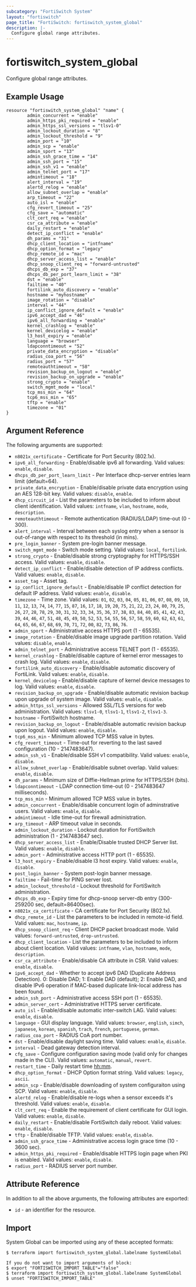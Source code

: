 ```yaml
---
subcategory: "FortiSwitch System"
layout: "fortiswitch"
page_title: "FortiSwitch: fortiswitch_system_global"
description: |-
  Configure global range attributes.
---
```


# fortiswitch_system_global
Configure global range attributes.

## Example Usage

```hcl
resource "fortiswitch_system_global" "name" {
        admin_concurrent = "enable"
        admin_https_pki_required = "enable"
        admin_https_ssl_versions = "tlsv1-0"
        admin_lockout_duration = "8"
        admin_lockout_threshold = "9"
        admin_port = "10"
        admin_scp = "enable"
        admin_sport = "13"
        admin_ssh_grace_time = "14"
        admin_ssh_port = "15"
        admin_ssh_v1 = "enable"
        admin_telnet_port = "17"
        admintimeout = "18"
        alert_interval = "19"
        alertd_relog = "enable"
        allow_subnet_overlap = "enable"
        arp_timeout = "22"
        auto_isl = "enable"
        cfg_revert_timeout = "25"
        cfg_save = "automatic"
        clt_cert_req = "enable"
        csr_ca_attribute = "enable"
        daily_restart = "enable"
        detect_ip_conflict = "enable"
        dh_params = "31"
        dhcp_client_location = "intfname"
        dhcp_option_format = "legacy"
        dhcp_remote_id = "mac"
        dhcp_server_access_list = "enable"
        dhcp_snoop_client_req = "forward-untrusted"
        dhcps_db_exp = "37"
        dhcps_db_per_port_learn_limit = "38"
        dst = "enable"
        failtime = "40"
        fortilink_auto_discovery = "enable"
        hostname = "myhostname"
        image_rotation = "disable"
        interval = "44"
        ip_conflict_ignore_default = "enable"
        ipv6_accept_dad = "46"
        ipv6_all_forwarding = "enable"
        kernel_crashlog = "enable"
        kernel_devicelog = "enable"
        l3_host_expiry = "enable"
        language = "browser"
        ldapconntimeout = "52"
        private_data_encryption = "disable"
        radius_coa_port = "56"
        radius_port = "57"
        remoteauthtimeout = "58"
        revision_backup_on_logout = "enable"
        revision_backup_on_upgrade = "enable"
        strong_crypto = "enable"
        switch_mgmt_mode = "local"
        tcp_mss_min = "64"
        tcp6_mss_min = "65"
        tftp = "enable"
        timezone = "01"
}
```

## Argument Reference

The following arguments are supported:

* `n8021x_certificate` - Certificate for Port Security (802.1x).
* `ipv6_all_forwarding` - Enable/disable ipv6 all forwarding. Valid values: `enable`, `disable`.
* `dhcps_db_per_port_learn_limit` - Per Interface dhcp-server entries learn limit (default=64).
* `private_data_encryption` - Enable/disable private data encryption using an AES 128-bit key. Valid values: `disable`, `enable`.
* `dhcp_circuit_id` - List the parameters to be included to inform about client identification. Valid values: `intfname`, `vlan`, `hostname`, `mode`, `description`.
* `remoteauthtimeout` - Remote authentication (RADIUS/LDAP) time-out (0 - 300).
* `alert_interval` - Interval between each syslog entry when a sensor is out-of-range with respect to its threshold (in mins).
* `pre_login_banner` - System pre-login banner message.
* `switch_mgmt_mode` - Switch mode setting. Valid values: `local`, `fortilink`.
* `strong_crypto` - Enable/disable strong cryptography for HTTPS/SSH access. Valid values: `enable`, `disable`.
* `detect_ip_conflict` - Enable/disable detection of IP address conflicts. Valid values: `enable`, `disable`.
* `asset_tag` - Asset tag.
* `ip_conflict_ignore_default` - Enable/disable IP conflict detection for default IP address. Valid values: `enable`, `disable`.
* `timezone` - Time zone. Valid values: `01`, `02`, `03`, `04`, `05`, `81`, `06`, `07`, `08`, `09`, `10`, `11`, `12`, `13`, `74`, `14`, `77`, `15`, `87`, `16`, `17`, `18`, `19`, `20`, `75`, `21`, `22`, `23`, `24`, `80`, `79`, `25`, `26`, `27`, `28`, `78`, `29`, `30`, `31`, `32`, `33`, `34`, `35`, `36`, `37`, `38`, `83`, `84`, `40`, `85`, `41`, `42`, `43`, `39`, `44`, `46`, `47`, `51`, `48`, `45`, `49`, `50`, `52`, `53`, `54`, `55`, `56`, `57`, `58`, `59`, `60`, `62`, `63`, `61`, `64`, `65`, `66`, `67`, `68`, `69`, `70`, `71`, `72`, `00`, `82`, `73`, `86`, `76`.
* `admin_sport` - Administrative access HTTPS port (1 - 65535).
* `image_rotation` - Enable/disable image upgrade partition rotation. Valid values: `disable`, `enable`.
* `admin_telnet_port` - Administrative access TELNET port (1 - 65535).
* `kernel_crashlog` - Enable/disable capture of kernel error messages to crash log. Valid values: `enable`, `disable`.
* `fortilink_auto_discovery` - Enable/disable automatic discovery of FortiLink. Valid values: `enable`, `disable`.
* `kernel_devicelog` - Enable/disable capture of kernel device messages to log. Valid values: `enable`, `disable`.
* `revision_backup_on_upgrade` - Enable/disable automatic revision backup upon upgrade of system image. Valid values: `enable`, `disable`.
* `admin_https_ssl_versions` - Allowed SSL/TLS versions for web administration. Valid values: `tlsv1-0`, `tlsv1-1`, `tlsv1-2`, `tlsv1-3`.
* `hostname` - FortiSwitch hostname.
* `revision_backup_on_logout` - Enable/disable automatic revision backup upon logout. Valid values: `enable`, `disable`.
* `tcp6_mss_min` - Minimum allowed TCP MSS value in bytes.
* `cfg_revert_timeout` - Time-out for reverting to the last saved configuration (10 - 2147483647).
* `admin_ssh_v1` - Enable/disable SSH v1 compatibility. Valid values: `enable`, `disable`.
* `allow_subnet_overlap` - Enable/disable subnet overlap. Valid values: `enable`, `disable`.
* `dh_params` - Minimum size of Diffie-Hellman prime for HTTPS/SSH (bits).
* `ldapconntimeout` - LDAP connection time-out (0 - 2147483647 milliseconds).
* `tcp_mss_min` - Minimum allowed TCP MSS value in bytes.
* `admin_concurrent` - Enable/disable concurrent login of adminstrative users. Valid values: `enable`, `disable`.
* `admintimeout` - Idle time-out for firewall administration.
* `arp_timeout` - ARP timeout value in seconds.
* `admin_lockout_duration` - Lockout duration for FortiSwitch administration (1 - 2147483647 sec).
* `dhcp_server_access_list` - Enable/Disable trusted DHCP Server list. Valid values: `enable`, `disable`.
* `admin_port` - Administrative access HTTP port (1 - 65535).
* `l3_host_expiry` - Enable/disable l3 host expiry. Valid values: `enable`, `disable`.
* `post_login_banner` - System post-login banner message.
* `failtime` - Fail-time for PING server lost.
* `admin_lockout_threshold` - Lockout threshold for FortiSwitch administration.
* `dhcps_db_exp` - Expiry time for dhcp-snoop server-db entry (300-259200 sec, default=86400sec).
* `n8021x_ca_certificate` - CA certificate for Port Security (802.1x).
* `dhcp_remote_id` - List the parameters to be included in remote-id field. Valid values: `mac`, `hostname`, `ip`.
* `dhcp_snoop_client_req` - Client DHCP packet broadcast mode. Valid values: `forward-untrusted`, `drop-untrusted`.
* `dhcp_client_location` - List the parameters to be included to inform about client location. Valid values: `intfname`, `vlan`, `hostname`, `mode`, `description`.
* `csr_ca_attribute` - Enable/disable CA attribute in CSR. Valid values: `enable`, `disable`.
* `ipv6_accept_dad` - Whether to accept ipv6 DAD (Duplicate Address Detection).
	0: Disable DAD;
	1: Enable DAD (default);
	2: Enable DAD, and disable IPv6 operation if MAC-based duplicate link-local address has been found.
* `admin_ssh_port` - Administrative access SSH port (1 - 65535).
* `admin_server_cert` - Administrative HTTPS server certificate.
* `auto_isl` - Enable/disable automatic inter-switch LAG. Valid values: `enable`, `disable`.
* `language` - GUI display language. Valid values: `browser`, `english`, `simch`, `japanese`, `korean`, `spanish`, `trach`, `french`, `portuguese`, `german`.
* `radius_coa_port` - RADIUS CoA port number.
* `dst` - Enable/disable daylight saving time. Valid values: `enable`, `disable`.
* `interval` - Dead gateway detection interval.
* `cfg_save` - Configure configuration saving mode (valid only for changes made in the CLI). Valid values: `automatic`, `manual`, `revert`.
* `restart_time` - Daily restart time <hh:mm>.
* `dhcp_option_format` - DHCP Option format string. Valid values: `legacy`, `ascii`.
* `admin_scp` - Enable/disable downloading of system configuraiton using SCP. Valid values: `enable`, `disable`.
* `alertd_relog` - Enable/disable re-logs when a sensor exceeds it's threshold. Valid values: `enable`, `disable`.
* `clt_cert_req` - Enable the requirement of client certificate for GUI login. Valid values: `enable`, `disable`.
* `daily_restart` - Enable/disable FortiSwitch daily reboot. Valid values: `enable`, `disable`.
* `tftp` - Enable/disable TFTP. Valid values: `enable`, `disable`.
* `admin_ssh_grace_time` - Administrative access login grace time (10 - 3600 sec).
* `admin_https_pki_required` - Enable/disable HTTPS login page when PKI is enabled. Valid values: `enable`, `disable`.
* `radius_port` - RADIUS server port number.


## Attribute Reference

In addition to all the above arguments, the following attributes are exported:
* `id` - an identifier for the resource.

## Import

System Global can be imported using any of these accepted formats:
```
$ terraform import fortiswitch_system_global.labelname SystemGlobal

If you do not want to import arguments of block:
$ export "FORTISWITCH_IMPORT_TABLE"="false"
$ terraform import fortiswitch_system_global.labelname SystemGlobal
$ unset "FORTISWITCH_IMPORT_TABLE"
```
